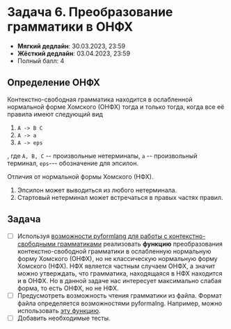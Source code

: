 # Задача 6. Преобразование грамматики в ОНФХ

* **Мягкий дедлайн**: 30.03.2023, 23:59
* **Жёсткий дедлайн**: 03.04.2023, 23:59
* Полный балл: 4

## Определение ОНФХ

Контекстно-свободная грамматика находится в ослабленной нормальной форме Хомского (ОНФХ) тогда и только тогда, когда все её правила имеют следующий вид
1. ```A -> B C```
2. ```A -> a```
3. ```A -> eps```

, где ```A, B, C``` -- произвольные нетерминалы, ```a``` -- произвольный терминал, ```eps```--- обозначение для эпсилон.

Отличия от нормальной формы Хомского (НФХ).
1. Эпсилон может выводиться из любого нетерминала.
2. Стартовый нетерминал может встречаться в правых частях правил.


## Задача

- [ ] Используя [возможности pyformlang для работы с контекстно-свободными грамматиками](https://pyformlang.readthedocs.io/en/latest/modules/context_free_grammar.html) реализовать **функцию** преобразования контекстно-свободной грамматики в ослабленную нормальную форму Хомского (ОНФХ), но не классическую нормальную форму Хомского (НФХ). НФХ является частным случаем ОНФХ, а значит можно утверждать, что грамматика, находящаяся в НФХ находится и в ОНФХ. Но в данной задаче нас интересует максимально слабая форма, то есть ОНФХ, но не НФХ.
- [ ] Предусмотреть возможность чтения грамматики из файла. Формат файла определяется возможностями pyformalng. Например, можно использовать [эту функцию](https://pyformlang.readthedocs.io/en/latest/modules/context_free_grammar.html#pyformlang.cfg.CFG.from_text).
- [ ] Добавить необходимые тесты.
